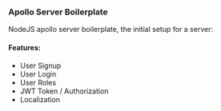 ### Apollo Server Boilerplate

NodeJS apollo server boilerplate, the initial setup for a server:

#### Features:
- User Signup
- User Login
- User Roles
- JWT Token / Authorization
- Localization
